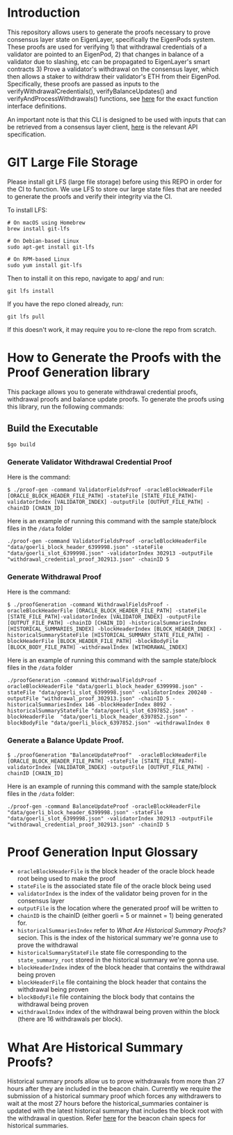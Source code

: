 # Introduction
This repository allows users to generate the proofs necessary to prove consensus layer state on EigenLayer, specifically the EigenPods system.  These proofs are used for verifying 1) that withdrawal credentials of a validator are pointed to an EigenPod, 2) that changes in balance of a validator due to slashing, etc can be propagated to EigenLayer's smart contracts 3) Prove a validator's withdrawal on the consensus layer, which then allows a staker to withdraw their validator's ETH from their EigenPod. Specifically, these proofs are passed as inputs to the verifyWithdrawalCredentials(), verifyBalanceUpdates() and verifyAndProcessWithdrawals() functions, see [here](https://github.com/Layr-Labs/eigenlayer-contracts/blob/master/src/contracts/interfaces/IEigenPod.sol) for the exact function interface definitions.

An important note is that this CLI is designed to be used with inputs that can be retrieved from a consensus layer client, [here](https://ethereum.github.io/beacon-APIs/) is the relevant API specification.


# GIT Large File Storage
Please install git LFS (large file storage) before using this REPO in order for the CI to function.  We use LFS to store our large state files that are needed to generate the proofs and verify their integrity via the CI.

To install LFS: 
```
# On macOS using Homebrew
brew install git-lfs

# On Debian-based Linux
sudo apt-get install git-lfs

# On RPM-based Linux
sudo yum install git-lfs
```

Then to install it on this repo, navigate to apg/ and run:
```
git lfs install
```

If you have the repo cloned already, run: 
```
git lfs pull
```
If this doesn't work, it may require you to re-clone the repo from scratch.  



# How to Generate the Proofs with the Proof Generation library
This package allows you to generate withdrawal credential proofs, withdrawal proofs and balance update proofs. To generate the proofs using this library, run the following commands:

## Build the Executable

```
$go build
```

### Generate Validator Withdrawal Credential Proof
Here is the command:
```
$ ./proof-gen -command ValidatorFieldsProof -oracleBlockHeaderFile [ORACLE_BLOCK_HEADER_FILE_PATH] -stateFile [STATE_FILE_PATH]-validatorIndex [VALIDATOR_INDEX] -outputFile [OUTPUT_FILE_PATH] -chainID [CHAIN_ID]
```
Here is an example of running this command with the sample state/block files in the `/data` folder
```
./proof-gen -command ValidatorFieldsProof -oracleBlockHeaderFile "data/goerli_block_header_6399998.json" -stateFile "data/goerli_slot_6399998.json" -validatorIndex 302913 -outputFile "withdrawal_credential_proof_302913.json" -chainID 5
```
### Generate Withdrawal Proof
Here is the command:
```
$ ./proofGeneration -command WithdrawalFieldsProof -oracleBlockHeaderFile [ORACLE_BLOCK_HEADER_FILE_PATH] -stateFile [STATE_FILE_PATH]-validatorIndex [VALIDATOR_INDEX] -outputFile [OUTPUT_FILE_PATH] -chainID [CHAIN_ID] -historicalSummariesIndex [HISTORICAL_SUMMARIES_INDEX] -blockHeaderIndex [BLOCK_HEADER_INDEX] -historicalSummaryStateFile [HISTORICAL_SUMMARY_STATE_FILE_PATH] -blockHeaderFile [BLOCK_HEADER_FILE_PATH] -blockBodyFile [BLOCK_BODY_FILE_PATH] -withdrawalIndex [WITHDRAWAL_INDEX]
```
Here is an example of running this command with the sample state/block files in the `/data` folder

```
./proofGeneration -command WithdrawalFieldsProof -oracleBlockHeaderFile "data/goerli_block_header_6399998.json" -stateFile "data/goerli_slot_6399998.json" -validatorIndex 200240 -outputFile "withdrawal_proof_302913.json" -chainID 5 -historicalSummariesIndex 146 -blockHeaderIndex 8092 -historicalSummaryStateFile "data/goerli_slot_6397852.json" -blockHeaderFile  "data/goerli_block_header_6397852.json" -blockBodyFile "data/goerli_block_6397852.json" -withdrawalIndex 0
```

### Generate a Balance Update Proof.  
```
$ ./proofGeneration "BalanceUpdateProof"  -oracleBlockHeaderFile [ORACLE_BLOCK_HEADER_FILE_PATH] -stateFile [STATE_FILE_PATH]-validatorIndex [VALIDATOR_INDEX] -outputFile [OUTPUT_FILE_PATH] -chainID [CHAIN_ID]
```
Here is an example of running this command with the sample state/block files in the `/data` folder:
```
./proof-gen -command BalanceUpdateProof -oracleBlockHeaderFile "data/goerli_block_header_6399998.json" -stateFile "data/goerli_slot_6399998.json" -validatorIndex 302913 -outputFile "withdrawal_credential_proof_302913.json" -chainID 5
```

# Proof Generation Input Glossary
- `oracleBlockHeaderFile` is the block header of the oracle block heade root being used to make the proof
- `stateFile` is the associated state file of the oracle block being used
- `validatorIndex` is the index of the validator being proven for in the consensus layer
- `outputFile` is the location where the generated proof will be written to
- `chainID` is the chainID (either goerli = 5 or mainnet = 1) being generated for.
- `historicalSummariesIndex` refer to *What Are Historical Summary Proofs?* secion.  This is the index of the historical summary we're gonna use to prove the withdrawal
- `historicalSummaryStateFile` state file corresponding to the `state_summary_root` stored in the historical summary we're gonna use.
- `blockHeaderIndex` index of the block header that contains the withdrawal being proven
- `blockHeaderFile` file containing the block header that contains the withdrawal being proven
- `blockBodyFile` file containing the block body that contains the withdrawal being proven
- `withdrawalIndex` index of the withdrawal being proven within the block (there are 16 withdrawals per block).



# What Are Historical Summary Proofs?
Historical summary proofs allow us to prove withdrawals from more than 27 hours after they are included in the beacon chain. Currently we require the submission of a historical summary proof which forces any withdrawers to wait at the most 27 hours before the historical_summaries container is updated with the latest historical summary that includes the block root with the withdrawal in question.  Refer [here](https://github.com/ethereum/consensus-specs/blob/dev/specs/capella/beacon-chain.md#historicalsummary) for the beacon chain specs for historical summaries. 





